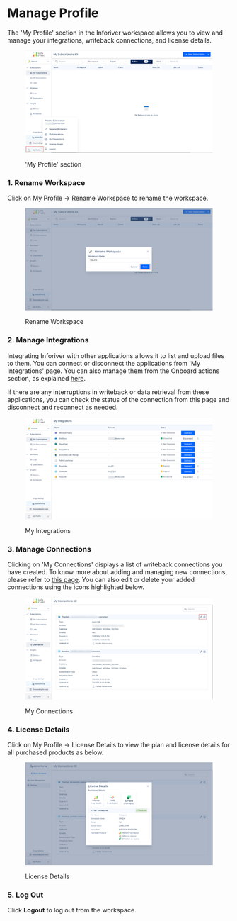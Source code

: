 # Manage Profile

The 'My Profile' section in the Inforiver workspace allows you to view and manage your integrations, writeback connections, and license details.

<figure><img src="../.gitbook/assets/image (1) (16).png" alt=""><figcaption><p>'My Profile' section</p></figcaption></figure>

### **1. Rename Workspace**

Click on My Profile -> Rename Workspace to rename the workspace.

<figure><img src="../.gitbook/assets/image (1) (16) (1).png" alt=""><figcaption><p>Rename Workspace</p></figcaption></figure>

### 2. Manage Integrations

Integrating Inforiver with other applications allows it to list and upload files to them. You can connect or disconnect the applications from 'My Integrations' page. You can also manage them from the Onboard actions section, as explained [here](onboarding-actions.md).

If there are any interruptions in writeback or data retrieval from these applications, you can check the status of the connection from this page and disconnect and reconnect as needed.

<figure><img src="../.gitbook/assets/image (2) (16).png" alt=""><figcaption><p>My Integrations</p></figcaption></figure>

### 3. Manage Connections

Clicking on 'My Connections' displays a list of writeback connections you have created. To know more about adding and managing new connections, please refer to [this page](settings/writeback.md#id-1.-connections). You can also edit or delete your added connections using the icons highlighted below.

<figure><img src="../.gitbook/assets/image (3) (15).png" alt=""><figcaption><p>My Connections</p></figcaption></figure>

### 4. License Details

Click on My Profile -> License Details to view the plan and license details for all purchased products as below.

<figure><img src="../.gitbook/assets/image (4) (11).png" alt=""><figcaption><p>License Details</p></figcaption></figure>

### 5. Log Out

Click **Logout** to log out from the workspace.
